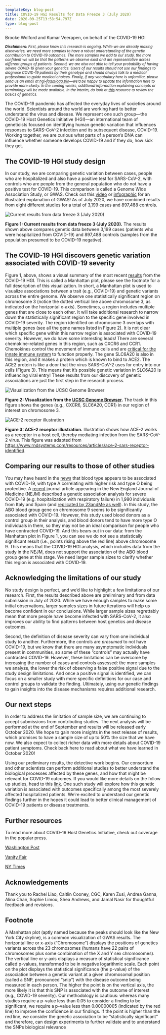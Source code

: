 ```yaml
---
templateKey: blog-post
title: COVID-19 HGI Results for Data Freeze 3 (July 2020)
date: 2020-09-25T13:58:54.797Z
type: blog-post
---
```

Brooke Wolford and Kumar Veerapen, on behalf of the COVID-19 HGI

<small>
<em>
<strong>Disclaimers:</strong> First, please know this research is ongoing. While we are already making discoveries, we need more samples to have a robust understanding of the genetic contribution to COVID-19 outcomes. The more samples we add to our study, the more confident we will be that the patterns we observe exist and are representative across different groups of patients. Second, we are also not able to tell your probability of having severe COVID-19 given your genetics. Users of our results should not use our findings to diagnose COVID-19 patients by their genotype and should always talk to a medical professional to guide medical choices. Finally, if any vocabulary here is unfamiliar, please send us an email at <a href="hgi-faq@icda.bio" target="_blank" rel="noopener noreferrer">hgi-faq@icda.bio</a>—we’d be happy to update the information here to provide more clarity. In the coming weeks, additional information explaining concepts or terminology will be made available. In the interim, do look at <a href="https://medlineplus.gov/genetics/understanding/" target="_blank" rel="noopener noreferrer">this</a> resource to review the basics of genetics.
</em>
</small>

The COVID-19 pandemic has affected the everyday lives of societies around the world. Scientists around the world are working hard to better understand the virus and disease. We represent one such group—the COVID-19 Host Genetics Initiative (HGI)—an international team of geneticists focused on identifying human genetic variation that influences responses to SARS-CoV-2 infection and its subsequent disease, COVID-19. Working together, we are curious what parts of a person’s DNA can influence whether someone develops COVID-19 and if they do, how sick they get.

## The COVID-19 HGI study design

In our study, we are comparing genetic variation between cases, people who are hospitalized and also have a positive test for SARS-CoV-2, with controls who are people from the general population who do not have a positive test for COVID-19. This comparison is called a Genome Wide Association Study, or GWAS. Check out this [video](https://www.youtube.com/watch?v=cgyc55JhdcM) or [infographic](https://www.broadinstitute.org/visuals/explainer-genome-wide-association-studies) for an illustrated explanation of GWAS! As of July 2020, we have combined results from eight different studies for a total of 3,199 cases and 897,488 controls.

![ Current results from data freeze 3 (July 2020)](/img/scicomm_blog_post_20200924.png)

<figcaption class="manual-md-inline-caption">
<strong>Figure 1: Current results from data freeze 3 (July 2020).</strong> The results shown above compares genetic data between 3,199 cases (patients who were hospitalized from COVID-19) and 897,488 controls (samples from the population presumed to be COVID-19 negative).
</figcaption>

## The COVID-19 HGI discovers genetic variation associated with COVID-19 severity

Figure 1, above, shows a visual summary of the most recent [results](/results/r3/) from the COVID-19 HGI. This is called a Manhattan plot, please see the footnote for a full description of this visualization. In short, a Manhattan plot is used to visualize associations between a trait (e.g., COVID-19) and genetic variants across the entire genome. We observe one statistically significant region on chromosome 3 (notice the dotted vertical line above chromosome 3, as indicated on the horizontal x-axis). Sometimes, a region includes multiple genes that are close to each other. It will take additional research to narrow down the statistically significant region to the specific gene involved in COVID-19 severity. The region identified on chromosome 3 overlaps with multiple genes (see all the gene names listed in Figure 2).  It is not clear which specific gene within this narrow region is associated with COVID-19 severity. However, we do have some interesting leads! There are several chemokine-related genes in this region, such as CXCR6 and CCR1. Chemokines control the movement of immune cells and are [critical for the innate immune system](https://www.ncbi.nlm.nih.gov/pmc/articles/PMC4448619/) to function properly. The gene SLC6A20 is also in this region, and it makes a protein which is known to bind to ACE2. The ACE2 protein is like a door that the virus SARS-CoV-2 uses for entry into our cells (Figure 3). This means that it’s possible genetic variation in SLC6A20 is influencing viral entry! These results from our discovery of genetic associations are just the first step in the research process.


![Visualization from the UCSC Genome Browser](/img/hgt_genome_32a4d_7bc390.jpg)

<figcaption class="manual-md-inline-caption">
<strong>Figure 2: Visualization from the <a href="https://genome.ucsc.edu" target="_blank" rel="noopener noreferrer">UCSC Genome Browser</a>.</strong> The track in this figure shows the genes (e.g., CXCR6, SLC6A20, CCR1) in our region of interest on chromosome 3.
</figcaption>

![ACE-2 receptor illustration](/img/unnamed.png)

<figcaption class="manual-md-inline-caption">
<strong>Figure 3: ACE-2 receptor illustration.</strong> Illustration shows how ACE-2 works as a receptor in a host cell, thereby mediating infection from the SARS-CoV-2 virus. This figure was adapted from <a href="https://www.rndsystems.com/resources/articles/ace-2-sars-receptor-identified" target="_blank" rel="noopener noreferrer">https://www.rndsystems.com/resources/articles/ace-2-sars-receptor-identified</a>.
</figcaption>

## Comparing our results to those of other studies

You may have heard in the [news](https://www.cnn.com/2020/07/16/health/blood-types-coronavirus-wellness-scn/index.html) that blood type appears to be associated with COVID-19, with type A correlating with higher risk and type O being protective. A [recent](https://www.nejm.org/doi/full/10.1056/NEJMoa2020283) journal article appearing in the New England Journal of Medicine (NEJM) described a genetic association analysis for severe COVID-19 (e.g. hospitalization with respiratory failure) in 1,980 individuals from Italy and Spain (and [replicated by 23andMe as well](https://www.medrxiv.org/content/10.1101/2020.09.04.20188318v1)). In this study, the ABO blood group gene on chromosome 9 seems to be significantly associated with COVID-19. However, this study used blood donors as a control group in their analysis, and blood donors tend to have more type O individuals in them, so they may not be an ideal comparison for people who have contracted COVID-19. And this bears out in our data: from the Manhattan plot in Figure 1, you can see we do not see a statistically significant result (i.e., points rising above the red line) above chromosome 9. This means that the COVID-19 HGI analysis, which includes data from the study in the NEJM, does not support the association of the ABO blood group gene at this stage. We need larger sample sizes to clarify whether this region is associated with COVID-19.

## Acknowledging the limitations of our study

No study design is perfect, and we’d like to highlight a few limitations of our research. First, the results described above are preliminary and from data submission in July of 2020. While we have enough samples to make some initial observations, larger samples sizes in future iterations will help us become confident in our conclusions. While larger sample sizes regrettably mean that more people have become infected with SARS-CoV-2, it also improves our ability to find patterns between host genetics and disease outcomes.

Second, the definition of disease severity can vary from one individual study to another. Furthermore, the controls are *presumed* to not have COVID-19, but we know that there are many asymptomatic individuals present in communities, so some of these “controls” may actually have contracted COVID-19. However, these limitations can be overcome by increasing the number of cases and controls assessed: the more samples we analyze, the lower the risk of observing a false positive signal due to the study design limitations. And once a positive signal is identified, we can focus on a smaller study with more specific definitions for our case and control groups to validate the finding. Ultimately, using our genetic findings to gain insights into the disease mechanisms requires additional research.

## Our next steps

In order to address the limitation of sample size, we are continuing to accept submissions from contributing studies. The next analysis will be performed at the end of September and results will be released early October 2020. We hope to gain more insights in the next release of results, which promises to have a sample size of up to 50% the size that we have now. We also expect to collect richer data with more details about COVID-19 patient symptoms. Check back here to read about what we have learned in October 2020!

Using our preliminary results, the detective work begins. Our consortium and other scientists can perform additional studies to better understand the biological processes affected by these genes, and how that might be relevant for COVID-19 outcomes. If you would like more details on the follow up studies, head to this [link](/blog/2020-06-29-in-silico-follow-up-results/). One such study will explore how this genetic variation is associated with outcomes specifically among the most severely affected hospitalized patients. We’re excited to understand our genetic findings further in the hopes it could lead to better clinical management of COVID-19 patients or disease treatments.

## Further resources

To read more about COVID-19 Host Genetics Initiative, check out coverage in the popular press.

[Washington Post](https://www.washingtonpost.com/opinions/2020/04/27/covid-19-quickly-kills-some-while-others-dont-show-symptoms-can-genetics-explain-this/)

[Vanity Fair](https://www.vanityfair.com/news/2020/04/genetic-chances-of-dying-from-coronavirus)

[NY Times](https://www.nytimes.com/2020/06/03/health/coronavirus-blood-type-genetics.html)

## Acknowledgements

Thank you to Rachel Liao, Caitlin Cooney, CGC, Karen Zusi, Andrea Ganna, Alina Chan, Sophie Limou, Shea Andrews, and Jamal Nasir for thoughtful feedback and revisions.

## Footnote

A Manhattan plot (aptly named because the peaks should look like the New York City skyline), is a common visualization of GWAS results. The horizontal line or x-axis (“Chromosome”) displays the positions of genetics variants across the 23 chromosomes (humans have 22 pairs of chromosomes plus some combination of the X and Y sex chromosomes). The vertical line or y-axis displays a measure of statistical significance called p-values, transformed to be in negative logarithmic scale. Each point on the plot displays the statistical significance (the p-value) of the association between a genetic variant at a given chromosomal position (called a SNP, pronounced “snip”) with the disease outcome being measured in each person. The higher the point is on the vertical axis, the more likely it is that this SNP is associated with the outcome of interest (e.g., COVID-19 severity). Our methodology is cautious: whereas many studies require a p-value less than 0.05 to consider a finding to be significant, we require a p-value less than 0.00000005 (indicated by the red line) to improve the confidence in our findings. If the point is higher than the red line, we consider the genetic association to be “statistically significant” and therefore, can design experiments to further validate and to understand the SNPs biological relevance
